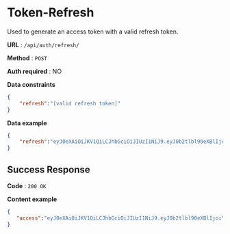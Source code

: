# Token-Refresh

Used to generate an access token with a valid refresh token.

**URL** : `/api/auth/refresh/`

**Method** : `POST`

**Auth required** : NO

**Data constraints**

```json
{
    "refresh":"[valid refresh token]"
}
```

**Data example**

```json
{
    "refresh":"eyJ0eXAiOiJKV1QiLCJhbGciOiJIUzI1NiJ9.eyJ0b2tlbl90eXBlIjoicmVmcmVzaCIsImV4cCI6MTY4MjYxODExMSwiaWF0IjoxNjgyNTMxNzExLCJqdGkiOiJlZTAwNjFiMTJiMjQ0Yzg0OWMwOTZjMjEzMmY5M2FhMSIsInVzZXJfaWQiOiJ1c2VyMSJ9.qCQ8f3weA-BcooRbkjIFDia8Pykk24C2Rif-jIICBxs"
}
```

## Success Response

**Code** : `200 OK`

**Content example**

```json
{
   "access":"eyJ0eXAiOiJKV1QiLCJhbGciOiJIUzI1NiJ9.eyJ0b2tlbl90eXBlIjoiYWNjZXNzIiwiZXhwIjoxNjgyNjE4NTQzLCJpYXQiOjE2ODI1MzE3MTEsImp0aSI6ImU2MzNiN2U0ZWQzMjQxMTQ4OTdlYmU3NWQyNTFmMGI4IiwidXNlcl9pZCI6InVzZXIxIn0.hgX90dDvlrFDpHiDPEJkUmLXVAYbP5osIhfdbOtWQgo"
}
```